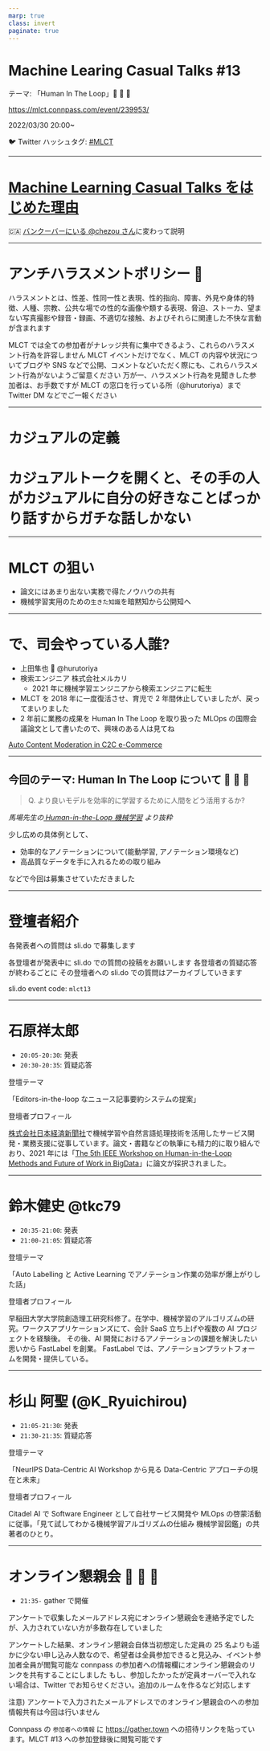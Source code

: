 ```yaml
---
marp: true
class: invert
paginate: true
---
```


# <!--fit--> Machine Learing Casual Talks #13

テーマ: 「Human In The Loop」🧐 🤝 🤖

https://mlct.connpass.com/event/239953/

2022/03/30 20:00~

🐦 Twitter ハッシュタグ: [#MLCT](https://twitter.com/hashtag/MLCT)

---

# <!--fit--> [Machine Learning Casual Talks をはじめた理由](https://docs.google.com/presentation/d/1-a41qyXdB1E2yheJNK29g0Ty88COdFQ1IJRs6uqSe_Y/edit#slide=id.p)

🇨🇦 [バンクーバーにいる @chezou さん](https://chezo.uno/post/2021-12-18-8-months-after-relocating-vancouver/)に変わって説明

---

# アンチハラスメントポリシー 👮

ハラスメントとは、性差、性同一性と表現、性的指向、障害、外見や身体的特徴、人種、宗教、公共な場での性的な画像や類する表現、脅迫、ストーカ、望まない写真撮影や録音・録画、不適切な接触、およびそれらに関連した不快な言動が含まれます

MLCT では全ての参加者がナレッジ共有に集中できるよう、これらのハラスメント行為を許容しません
MLCT イベントだけでなく、MLCT の内容や状況についてブログや SNS などで公開、コメントなどいただく際にも、これらハラスメント行為がないようご留意ください
万が一、ハラスメント行為を見聞きした参加者は、お手数ですが MLCT の窓口を行っている所（@hurutoriya）まで Twitter DM などでご一報ください

---

# <!--fit--> カジュアルの定義

# カジュアルトークを開くと、その手の人がカジュアルに自分の好きなことばっかり話すからガチな話しかない

---

# MLCT の狙い

- 論文にはあまり出ない実務で得たノウハウの共有
- 機械学習実用のための`生きた知識`を暗黙知から公開知へ

---

# で、司会やっている人誰?

- 上田隼也 🦅 @hurutoriya
- 検索エンジニア 株式会社メルカリ
  - 2021 年に機械学習エンジニアから検索エンジニアに転生
- MLCT を 2018 年に一度復活させ、育児で 2 年間休止していましたが、戻ってまいりました
- 2 年前に業務の成果を Human In The Loop を取り扱った MLOps の国際会議論文として書いたので、興味のある人は見てね

[Auto Content Moderation in C2C e-Commerce](https://www.usenix.org/conference/opml20/presentation/ueta)

---

## 今回のテーマ: Human In The Loop について 🧐 🤝 🤖

> Q. より良いモデルを効率的に学習するために人間をどう活用するか?

_馬場先生の[ Human-in-the-Loop 機械学習](https://speakerdeck.com/yukinobaba/human-in-the-loop-machine-learning) より抜粋_

少し広めの具体例として、

- 効率的なアノテーションについて(能動学習, アノテーション環境など)
- 高品質なデータを手に入れるための取り組み

などで今回は募集させていただきました

---

# 登壇者紹介

各発表者への質問は sli.do で募集します

各登壇者が発表中に sli.do での質問の投稿をお願いします
各登壇者の質疑応答が終わるごとに その登壇者への sli.do での質問はアーカイブしていきます

sli.do event code: `mlct13`

---

# 石原祥太郎

- `20:05-20:30`: 発表
- `20:30-20:35`: 質疑応答

登壇テーマ

「Editors-in-the-loop なニュース記事要約システムの提案」

登壇者プロフィール

[株式会社日本経済新聞社](https://hack.nikkei.com/)で機械学習や自然言語処理技術を活用したサービス開発・業務支援に従事しています。論文・書籍などの執筆にも精力的に取り組んでおり、2021 年には「[The 5th IEEE Workshop on Human-in-the-Loop Methods and Future of Work in BigData](https://humanmachinedata.org/)」に論文が採択されました。

---

# 鈴木健史 @tkc79

- `20:35-21:00`: 発表
- `21:00-21:05`: 質疑応答

登壇テーマ

「Auto Labelling と Active Learning でアノテーション作業の効率が爆上がりした話」

登壇者プロフィール

早稲田大学大学院創造理工研究科修了。在学中、機械学習のアルゴリズムの研究。ワークスアプリケーションズにて、会計 SaaS 立ち上げや複数の AI プロジェクトを経験後。 その後、AI 開発におけるアノテーションの課題を解決したい思いから FastLabel を創業。 FastLabel では、アノテーションプラットフォームを開発・提供している。

---

# 杉山 阿聖 (@K_Ryuichirou)

- `21:05-21:30`: 発表
- `21:30-21:35`: 質疑応答

登壇テーマ

「NeurIPS Data-Centric AI Workshop から見る Data-Centric アプローチの現在と未来」

登壇者プロフィール

Citadel AI で Software Engineer として自社サービス開発や MLOps の啓蒙活動に従事。「見て試してわかる機械学習アルゴリズムの仕組み 機械学習図鑑」の共著者のひとり。

---

# オンライン懇親会 🎉 🕺 🎉

- `21:35-` gather で開催

アンケートで収集したメールアドレス宛にオンライン懇親会を連絡予定でしたが、入力されていない方が多数存在していました

アンケートした結果、オンライン懇親会自体当初想定した定員の 25 名よりも遥かに少ない申し込み人数なので、希望者は全員参加できると見込み、イベント参加者全員が閲覧可能な connpass の参加者への情報欄にオンライン懇親会のリンクを共有することにしました
もし、参加したかったが定員オーバーで入れない場合は、Twitter でお知らせください。追加のルームを作るなど対応します

注意) アンケートで入力されたメールアドレスでのオンライン懇親会のへの参加情報共有は今回は行いません

Connpass の `参加者への情報` に https://gather.town への招待リンクを貼っています。MLCT #13 への参加登録後に閲覧可能です
